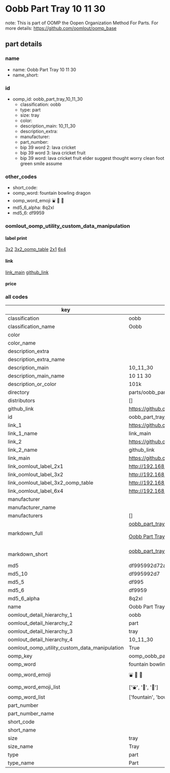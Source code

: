 # Oobb Part Tray 10 11 30  

note: This is part of OOMP the Oopen Organization Method For Parts. For more details: https://github.com/oomlout/oomp_base

##  part details





### name
* name: Oobb Part Tray 10 11 30
* name_short: 
### id
* oomp_id: oobb_part_tray_10_11_30
  * classification: oobb
  * type: part
  * size: tray
  * color: 
  * description_main: 10_11_30
  * description_extra: 
  * manufacturer: 
  * part_number: 
  * bip 39 word 2: lava cricket
  * bip 39 word 3: lava cricket fruit
  * bip 39 word: lava cricket fruit elder suggest thought worry clean foot green smile assume

### other_codes
* short_code: 
* oomp_word: fountain bowling dragon
* oomp_word_emoji :fountain: :bowling: :dragon:
* md5_6_alpha: 8q2xl
* md5_6: df9959






### oomlout_oomp_utility_custom_data_manipulation
#### label print
[3x2](http://192.168.1.245:1112/?label=oomp%208q2xl)
[3x2_oomp_table](http://192.168.1.107:1112/?label=oomp%208q2xl)
[2x1](http://192.168.1.242:1112/?label=oomp%208q2xl)
[6x4](http://192.168.1.55:1112/?label=oomp%208q2xl)    

#### link

[link_main](https://github.com/oomlout/oomlout_oomp_current_version_messy/tree/main/parts/oobb_part_tray_10_11_30) [github_link](https://github.com/oomlout/oomlout_oomp_part_src/tree/main/parts/oobb_part_tray_10_11_30)                             

#### price







### all codes 
| key | value |  
| --- | --- |  
| classification | oobb |  
| classification_name | Oobb |  
| color |  |  
| color_name |  |  
| description_extra |  |  
| description_extra_name |  |  
| description_main | 10_11_30 |  
| description_main_name | 10 11 30 |  
| description_or_color | 101k |  
| directory | parts/oobb_part_tray_10_11_30 |  
| distributors | [] |  
| github_link | https://github.com/oomlout/oomlout_oomp_part_src/tree/main/parts/oobb_part_tray_10_11_30 |  
| id | oobb_part_tray_10_11_30 |  
| link_1 | https://github.com/oomlout/oomlout_oomp_current_version_messy/tree/main/parts/oobb_part_tray_10_11_30 |  
| link_1_name | link_main |  
| link_2 | https://github.com/oomlout/oomlout_oomp_part_src/tree/main/parts/oobb_part_tray_10_11_30 |  
| link_2_name | github_link |  
| link_main | https://github.com/oomlout/oomlout_oomp_current_version_messy/tree/main/parts/oobb_part_tray_10_11_30 |  
| link_oomlout_label_2x1 | http://192.168.1.242:1112/?label=oomp%208q2xl |  
| link_oomlout_label_3x2 | http://192.168.1.245:1112/?label=oomp%208q2xl |  
| link_oomlout_label_3x2_oomp_table | http://192.168.1.107:1112/?label=oomp%208q2xl |  
| link_oomlout_label_6x4 | http://192.168.1.55:1112/?label=oomp%208q2xl |  
| manufacturer |  |  
| manufacturer_name |  |  
| manufacturers | [] |  
| markdown_full | [oobb_part_tray_10_11_30](https://github.com/oomlout/oomlout_oomp_current_version_messy/tree/main/parts/oobb_part_tray_10_11_30)<br>[](https://github.com/oomlout/oomlout_oomp_current_version_messy/tree/main/parts/oobb_part_tray_10_11_30)<br>[Oobb Part Tray 10 11 30](https://github.com/oomlout/oomlout_oomp_current_version_messy/tree/main/parts/oobb_part_tray_10_11_30)<br><br> |  
| markdown_short | [oobb_part_tray_10_11_30](https://github.com/oomlout/oomlout_oomp_current_version_messy/tree/main/parts/oobb_part_tray_10_11_30)<br><br> |  
| md5 | df995992d72a5fbb83ec7474bb8cdbee |  
| md5_10 | df995992d7 |  
| md5_5 | df995 |  
| md5_6 | df9959 |  
| md5_6_alpha | 8q2xl |  
| name | Oobb Part Tray 10 11 30 |  
| oomlout_detail_hierarchy_1 | oobb |  
| oomlout_detail_hierarchy_2 | part |  
| oomlout_detail_hierarchy_3 | tray |  
| oomlout_detail_hierarchy_4 | 10_11_30 |  
| oomlout_oomp_utility_custom_data_manipulation | True |  
| oomp_key | oomp_oobb_part_tray_10_11_30 |  
| oomp_word | fountain bowling dragon |  
| oomp_word_emoji | :fountain: :bowling: :dragon: |  
| oomp_word_emoji_list | [':fountain:', ':bowling:', ':dragon:'] |  
| oomp_word_list | ['fountain', 'bowling', 'dragon'] |  
| part_number |  |  
| part_number_name |  |  
| short_code |  |  
| short_name |  |  
| size | tray |  
| size_name | Tray |  
| type | part |  
| type_name | Part |  
